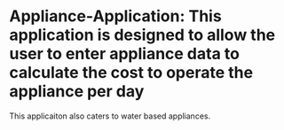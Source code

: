 # Appliance-Application: This application is designed to allow the user to enter appliance data to calculate the cost to operate the appliance per day
This applicaiton also caters to water based appliances.

